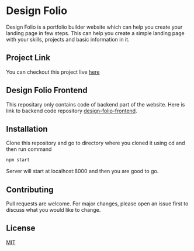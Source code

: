 # Design Folio

Design Folio is a portfolio builder website which can help you create your landing page in few steps. This can help you create a simple landing page with your skills, projects and basic information in it.

## Project Link
You can checkout this project live [here](designfolio.onrender.com)
## Design Folio Frontend

This repositary only contains code of backend part of the website. Here is link to backend code repository [design-folio-frontend](https://github.com/ishan249/design-folio-frontend).

## Installation

Clone this repository and go to directory where you cloned it using cd and then run command

```bash
npm start
```

Server will start at localhost:8000 and then you are good to go.


## Contributing

Pull requests are welcome. For major changes, please open an issue first
to discuss what you would like to change.


## License

[MIT](https://github.com/ishan249/design-folio-backend/blob/master/LICENSE)
